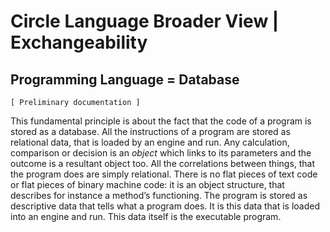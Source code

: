 ﻿Circle Language Broader View | Exchangeability
==============================================

Programming Language = Database
-------------------------------

`[ Preliminary documentation ]`

This fundamental principle is about the fact that the code of a program is stored as a database. All the instructions of a program are stored as relational data, that is loaded by an engine and run. Any calculation, comparison or decision is an *object* which links to its parameters and the outcome is a resultant object too. All the correlations between things, that the program does are simply relational. There is no flat pieces of text code or flat pieces of binary machine code: it is an object structure, that describes for instance a method’s functioning. The program is stored as descriptive data that tells what a program does. It is this data that is loaded into an engine and run. This data itself is the executable program.